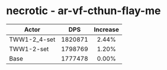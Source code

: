 # necrotic - ar-vf-cthun-flay-me
| Actor | DPS | Increase |
|---|:---:|:---:|
|TWW1-2_4-set|1820871|2.44%|
|TWW1-2-set|1798769|1.20%|
|Base|1777478|0.00%|
